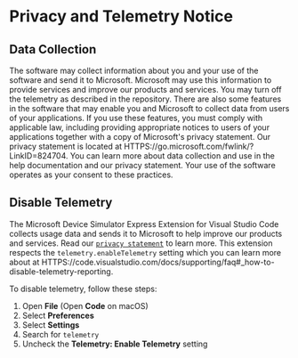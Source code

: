 # Privacy and Telemetry Notice

## Data Collection

The software may collect information about you and your use of the software and
send it to Microsoft. Microsoft may use this information to provide services and
improve our products and services. You may turn off the telemetry as described
in the repository. There are also some features in the software that may enable
you and Microsoft to collect data from users of your applications. If you use
these features, you must comply with applicable law, including providing
appropriate notices to users of your applications together with a copy of
Microsoft's privacy statement. Our privacy statement is located at
HTTPS://go.microsoft.com/fwlink/?LinkID=824704​​​​​​​. You can learn more about
data collection and use in the help documentation and our privacy statement.
Your use of the software operates as your consent to these practices.

## Disable Telemetry

The Microsoft Device Simulator Express Extension for Visual Studio Code collects
usage data and sends it to Microsoft to help improve our products and services.
Read our [`privacy statement`](HTTPS://privacy.microsoft.com/privacystatement) to
learn more. This extension respects the `telemetry.enableTelemetry` setting
which you can learn more about at
HTTPS://code.visualstudio.com/docs/supporting/faq#_how-to-disable-telemetry-reporting.

To disable telemetry, follow these steps:

1. Open **File** (Open **Code** on macOS)
2. Select **Preferences**
3. Select **Settings**
4. Search for `telemetry`
5. Uncheck the **Telemetry: Enable Telemetry** setting
